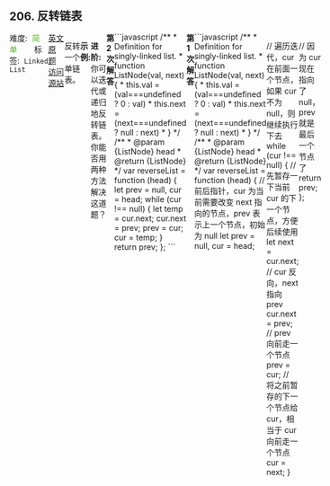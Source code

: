 <div style="font-size: 20px; margin-bottom: 15px; font-weight: bold;">206. 反转链表</div>
<div style="display: flex; font-size: 14px; justify-content: space-between;"><div><span style="margin-right: 30px;">难度:&nbsp;&nbsp;<label style="color: rgb(90, 183, 38);">简单</label></span><span style="margin-right: 30px;">标签:&nbsp;&nbsp;<code>Linked List</code></span></div><div><span style="margin-right: 15px;"><a href="https://leetcode.com/problems/reverse-linked-list/">英文原题</a></span><span><a href="https://leetcode-cn.com/problems/reverse-linked-list/">访问源站</a></span></div>
<hr style="height: 1px; margin: 1em 0px;" />
<p>反转一个单链表。</p>

<p><strong>示例:</strong></p>

<pre><strong>输入:</strong> 1-&gt;2-&gt;3-&gt;4-&gt;5-&gt;NULL
<strong>输出:</strong> 5-&gt;4-&gt;3-&gt;2-&gt;1-&gt;NULL</pre>

<p><strong>进阶:</strong><br>
你可以迭代或递归地反转链表。你能否用两种方法解决这道题？</p>

<hr style="height: 1px; margin: 1em 0px;" />
<strong>第2次解答</strong>
```javascript
/**
 * Definition for singly-linked list.
 * function ListNode(val, next) {
 *     this.val = (val===undefined ? 0 : val)
 *     this.next = (next===undefined ? null : next)
 * }
 */
/**
 * @param {ListNode} head
 * @return {ListNode}
 */
var reverseList = function (head) {
  let prev = null,
    cur = head;
  while (cur !== null) {
    let temp = cur.next;
    cur.next = prev;
    prev = cur;
    cur = temp;
  }
  return prev;
};
```
<hr style="height: 1px; margin: 1em 0px;" />
<strong>第1次解答</strong>
```javascript
/**
 * Definition for singly-linked list.
 * function ListNode(val, next) {
 *     this.val = (val===undefined ? 0 : val)
 *     this.next = (next===undefined ? null : next)
 * }
 */
/**
 * @param {ListNode} head
 * @return {ListNode}
 */
var reverseList = function (head) {
  // 前后指针，cur 为当前需要改变 next 指向的节点，prev 表示上一个节点，初始为 null
  let prev = null,
    cur = head;

  // 遍历迭代，cur 在前面一个节点，如果 cur 不为 null，则继续执行下去
  while (cur !== null) {
    // 先暂存一下当前 cur 的下一个节点，方便后续使用
    let next = cur.next;
    // cur 反向，next 指向 prev
    cur.next = prev;
    // prev 向前走一个节点
    prev = cur;
    // 将之前暂存的下一个节点给 cur，相当于 cur 向前走一个节点
    cur = next;
  }

  // 因为 cur 现在指向了 null，prev 就是最后一个节点了
  return prev;
};
```